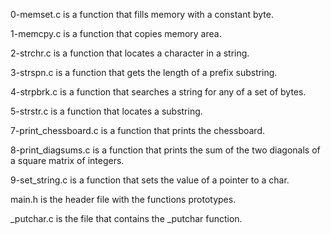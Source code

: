 0-memset.c is a function that fills memory with a constant byte.

1-memcpy.c is a function that copies memory area.

2-strchr.c is a function that locates a character in a string.

3-strspn.c is a function that gets the length of a prefix substring.

4-strpbrk.c is a function that searches a string for any of a set of bytes.

5-strstr.c is a function that locates a substring.

7-print_chessboard.c is a function that prints the chessboard.

8-print_diagsums.c is a function that prints the sum of the two diagonals of a square matrix of integers.

9-set_string.c is a function that sets the value of a pointer to a char.


 main.h is the header file with the functions prototypes.


 _putchar.c is the file that contains the _putchar function.
